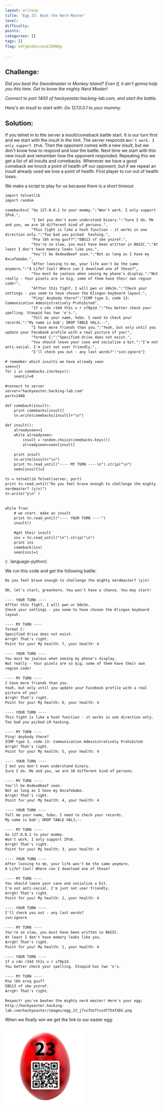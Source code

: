 ```yaml
---
layout: writeup
title: 'Egg 23: Beat the Nerd Master'
level:
difficulty:
points:
categories: []
tags: []
flag: e9fg6eeEncsouIZGM88g

---
```


## Challenge:

*Did you beat the Swordmaster in Monkey Island? Even if, it ain't gonna
help you this time. Get to know the mighty Nerd Master!*

*Connect to port 1400 of hackyeaster.hacking-lab.com, and start the
battle.*

*Here's an insult to start with: Go 127.0.0.1 to your mummy.*

## Solution:

If you telnet in to the server a insult/comeback battle start. It is our
turn first and we start with the insult in the hint. The server responds
`Won't work. I only support IPv6`.
Then the opponent comes with a new insult, but we don't know how to
respond and lose the battle. Next time we start with this new insult and
remember how the opponent responded.
Repeating this we get a list of all insults and comebacks. Whenever we
have a good comeback we knock a point of health off our opponent, but if
we repeat an insult already used
we lose a point of health. First player to run out of health loses.

We make a script to play for us because there is a short timeout

    import telnetlib
    import random

    comebacks={ "Go 127.0.0.1 to your mummy.":"Won't work. I only support IPv6.",
                "I bet you don't even understand binary.":"Sure I do. Me and you, we are 10 different kind of persons.",
                "This fight is like a hash function - it works in one direction only.":"Too bad you picked  hashing.",
                "Pna lbh ernq guvf?":"EBG13 vf sbe ynzref.",
                "You're so slow, you must have been written in BASIC.":"At least I don't have memory leaks like you.",
                "You'll be 0xdeadbeef soon.":"Not as long as I have my 0xcafebabe.",
                "After loosing to me, your life won't be the same anymore.":"A Life? Cool! Where can I download one of those?",
                "You must be jealous when seeing my phone's display.":"Not really - Your pixels are so big, some of them have their own region code!",
                "Af7ter th1s f1gh7, I w1ll pwn ur b0x3n.":"Check your settings - you seem to have chosen the Klingon keyboard layout.",
                "Ping! Anybody there?":"ICMP type 3, code 13: Communication Administratively Prohibited",
                "1f u c4n r34d th1s u r s70p1d.":"You better check your spelling. Stoopid has two 'o's.",
                "Tell me your name, hobo. I need to check your records.":"My name is bob'; DROP TABLE VALJ;--",
                "I have more friends than you.":"Yeah, but only until you update your Facebook profile with a real picture of you!",
                "format C:":"Specified drive does not exist.",
                "You should leave your cave and socialize a bit.":"I'm not anti-social. I'm just not user friendly.",
                "I'll check you out - any last words?":"svn:ignore"}

    # remember which insults we have already seen
    seen={}
    for i in comebacks.iterkeys():
        seen[i]=0

    #connect to server
    server="hackyeaster.hacking-lab.com"
    port=1400

    def comeback(insult):
        print comebacks[insult]
        tn.write(comebacks[insult]+"\n")

    def insult():
        alreadyseen=1
        while alreadyseen:
            insult = random.choice(comebacks.keys())
            alreadyseen=seen[insult]

        print insult
        tn.write(insult+"\n")
        print tn.read_until("---- MY TURN ----\n").strip("\n")
        seen[insult]=1

    tn = telnetlib.Telnet(server, port)
    print tn.read_until("Do you feel brave enough to challenge the mighty nerdmaster? (y|n)")
    tn.write("y\n" )


    while True:
        # we start. make an insult
        print tn.read_until("---- YOUR TURN ----")
        insult()

        #get their insult
        ins = tn.read_until("\n").strip("\n")
        print ins
        comeback(ins)
        seen[ins]=1
{: .language-python}

We run this code and get the following battle:

    Do you feel brave enough to challenge the mighty nerdmaster? (y|n)

    OK, let's start, greenhorn. You won't have a chance. You may start!

    ---- YOUR TURN ----
    Af7ter th1s f1gh7, I w1ll pwn ur b0x3n.
    Check your settings - you seem to have chosen the Klingon keyboard layout.

    ---- MY TURN ----
    format C:
    Specified drive does not exist.
    Arrgh! That's right.
    Point for you! My health: 7, your health: 4

    ---- YOUR TURN ----
    You must be jealous when seeing my phone's display.
    Not really - Your pixels are so big, some of them have their own region code!

    ---- MY TURN ----
    I have more friends than you.
    Yeah, but only until you update your Facebook profile with a real picture of you!
    Arrgh! That's right.
    Point for you! My health: 6, your health: 4

    ---- YOUR TURN ----
    This fight is like a hash function - it works in one direction only.
    Too bad you picked LM hashing.

    ---- MY TURN ----
    Ping! Anybody there?
    ICMP type 3, code 13: Communication Administratively Prohibited
    Arrgh! That's right.
    Point for you! My health: 5, your health: 4

    ---- YOUR TURN ----
    I bet you don't even understand binary.
    Sure I do. Me and you, we are 10 different kind of persons.

    ---- MY TURN ----
    You'll be 0xdeadbeef soon.
    Not as long as I have my 0xcafebabe.
    Arrgh! That's right.
    Point for you! My health: 4, your health: 4

    ---- YOUR TURN ----
    Tell me your name, hobo. I need to check your records.
    My name is bob'; DROP TABLE VALJ;--

    ---- MY TURN ----
    Go 127.0.0.1 to your mummy.
    Won't work. I only support IPv6.
    Arrgh! That's right.
    Point for you! My health: 3, your health: 4

    ---- YOUR TURN ----
    After loosing to me, your life won't be the same anymore.
    A Life? Cool! Where can I download one of those?

    ---- MY TURN ----
    You should leave your cave and socialize a bit.
    I'm not anti-social. I'm just not user friendly.
    Arrgh! That's right.
    Point for you! My health: 2, your health: 4

    ---- YOUR TURN ----
    I'll check you out - any last words?
    svn:ignore

    ---- MY TURN ----
    You're so slow, you must have been written in BASIC.
    At least I don't have memory leaks like you.
    Arrgh! That's right.
    Point for you! My health: 1, your health: 4

    ---- YOUR TURN ----
    1f u c4n r34d th1s u r s70p1d.
    You better check your spelling. Stoopid has two 'o's.

    ---- MY TURN ----
    Pna lbh ernq guvf?
    EBG13 vf sbe ynzref.
    Arrgh! That's right.

    Respect! you've beaten the mighty nerd master! Here's your egg:
    http://hackyeaster.hacking-lab.com/hackyeaster/images/egg_23_j7vzfUzftszdf754fXDS.png

When we finally win we get the link to our easter egg:

![](images/egg_23_qrcode_small.png)

